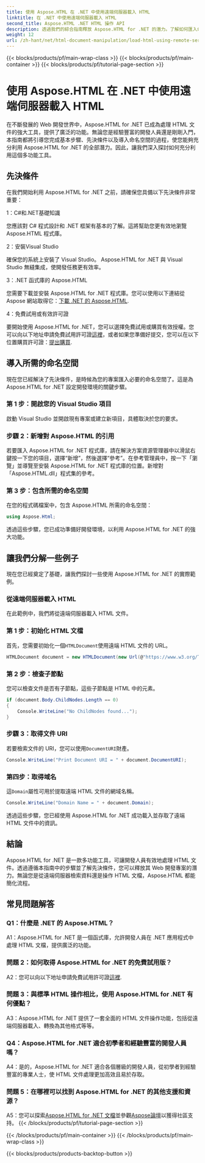 ```yaml
---
title: 使用 Aspose.HTML 在 .NET 中使用遠端伺服器載入 HTML
linktitle: 在 .NET 中使用遠端伺服器載入 HTML
second_title: Aspose.HTML .NET HTML 操作 API
description: 透過我們的綜合指南釋放 Aspose.HTML for .NET 的潛力。了解如何匯入命名空間、存取遠端 HTML 文件等。
weight: 12
url: /zh-hant/net/html-document-manipulation/load-html-using-remote-server/
---
```


{{< blocks/products/pf/main-wrap-class >}}
{{< blocks/products/pf/main-container >}}
{{< blocks/products/pf/tutorial-page-section >}}

# 使用 Aspose.HTML 在 .NET 中使用遠端伺服器載入 HTML


在不斷發展的 Web 開發世界中，Aspose.HTML for .NET 已成為處理 HTML 文件的強大工具，提供了廣泛的功能。無論您是經驗豐富的開發人員還是剛剛入門，本指南都將引導您完成基本步驟、先決條件以及導入命名空間的過程，使您能夠充分利用 Aspose.HTML for .NET 的全部潛力。因此，讓我們深入探討如何充分利用這個多功能工具。

## 先決條件

在我們開始利用 Aspose.HTML for .NET 之前，請確保您具備以下先決條件非常重要：

1：C#和.NET基礎知識

您應該對 C# 程式設計和 .NET 框架有基本的了解。這將幫助您更有效地瀏覽 Aspose.HTML 程式庫。

2：安裝Visual Studio

確保您的系統上安裝了 Visual Studio。 Aspose.HTML for .NET 與 Visual Studio 無縫集成，使開發任務更有效率。

3：.NET 函式庫的 Aspose.HTML

您需要下載並安裝 Aspose.HTML for .NET 程式庫。您可以使用以下連結從 Aspose 網站取得它：[下載 .NET 的 Aspose.HTML](https://releases.aspose.com/html/net/).

4：免費試用或有效許可證

要開始使用 Aspose.HTML for .NET，您可以選擇免費試用或購買有效授權。您可以向以下地址申請免費試用許可證[這裡](https://releases.aspose.com/)，或者如果您準備好提交，您可以在以下位置購買許可證：[提出購買](https://purchase.aspose.com/buy).

## 導入所需的命名空間

現在您已經解決了先決條件，是時候為您的專案匯入必要的命名空間了。這是為 Aspose.HTML for .NET 設定開發環境的關鍵步驟。

### 第 1 步：開啟您的 Visual Studio 項目

啟動 Visual Studio 並開啟現有專案或建立新項目，具體取決於您的要求。

### 步驟 2：新增對 Aspose.HTML 的引用

若要匯入 Aspose.HTML for .NET 程式庫，請在解決方案資源管理器中以滑鼠右鍵按一下您的項目，選擇“新增”，然後選擇“參考”。在參考管理員中，按一下「瀏覽」並導覽至安裝 Aspose.HTML for .NET 程式庫的位置。新增對「Aspose.HTML.dll」程式集的參考。

### 第 3 步：包含所需的命名空間

在您的程式碼檔案中，包含 Aspose.HTML 所需的命名空間：

```csharp
using Aspose.Html;
```

透過這些步驟，您已成功準備好開發環境，以利用 Aspose.HTML for .NET 的強大功能。

## 讓我們分解一些例子

現在您已經奠定了基礎，讓我們探討一些使用 Aspose.HTML for .NET 的實際範例。

### 從遠端伺服器載入 HTML

在此範例中，我們將從遠端伺服器載入 HTML 文件。

### 第 1 步：初始化 HTML 文檔

首先，您需要初始化一個`HTMLDocument`使用遠端 HTML 文件的 URL。

```csharp
HTMLDocument document = new HTMLDocument(new Url(@"https://www.w3.org/TR/html5/"));
```

### 第 2 步：檢查子節點

您可以檢查文件是否有子節點，這些子節點是 HTML 中的元素。

```csharp
if (document.Body.ChildNodes.Length == 0)
{
    Console.WriteLine("No ChildNodes found...");
}
```

### 步驟 3：取得文件 URI

若要檢索文件的 URI，您可以使用`DocumentURI`財產。

```csharp
Console.WriteLine("Print Document URI = " + document.DocumentURI);
```

### 第四步：取得域名

這`Domain`屬性可用於提取遠端 HTML 文件的網域名稱。

```csharp
Console.WriteLine("Domain Name = " + document.Domain);
```

透過這些步驟，您已經使用 Aspose.HTML for .NET 成功載入並存取了遠端 HTML 文件中的資訊。

## 結論

Aspose.HTML for .NET 是一款多功能工具，可讓開發人員有效地處理 HTML 文件。透過遵循本指南中的步驟並了解先決條件，您可以釋放其 Web 開發專案的潛力。無論您是從遠端伺服器檢索資料還是操作 HTML 文檔，Aspose.HTML 都能簡化流程。

## 常見問題解答

### Q1：什麼是 .NET 的 Aspose.HTML？

A1：Aspose.HTML for .NET 是一個函式庫，允許開發人員在 .NET 應用程式中處理 HTML 文檔，提供廣泛的功能。

### 問題 2：如何取得 Aspose.HTML for .NET 的免費試用版？

 A2：您可以向以下地址申請免費試用許可證[這裡](https://releases.aspose.com/).

### 問題 3：與標準 HTML 操作相比，使用 Aspose.HTML for .NET 有何優點？

A3：Aspose.HTML for .NET 提供了一套全面的 HTML 文件操作功能，包括從遠端伺服器載入、轉換為其他格式等等。

### Q4：Aspose.HTML for .NET 適合初學者和經驗豐富的開發人員嗎？

A4：是的，Aspose.HTML for .NET 適合各個層級的開發人員，從初學者到經驗豐富的專業人士，使 HTML 文件處理更加高效且易於存取。

### 問題 5：在哪裡可以找到 Aspose.HTML for .NET 的其他支援和資源？

 A5：您可以探索[Aspose.HTML for .NET 文檔](https://reference.aspose.com/html/net/)並參觀[Aspose論壇](https://forum.aspose.com/)以獲得社區支持。
{{< /blocks/products/pf/tutorial-page-section >}}

{{< /blocks/products/pf/main-container >}}
{{< /blocks/products/pf/main-wrap-class >}}

{{< blocks/products/products-backtop-button >}}
